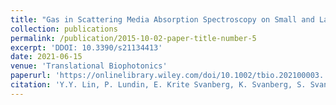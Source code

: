 ```yaml
---
title: "Gas in Scattering Media Absorption Spectroscopy on Small and Large Scales - Towards the Extension of Lung Spectroscopic Monitoring to Adults"
collection: publications
permalink: /publication/2015-10-02-paper-title-number-5
excerpt: 'DDOI: 10.3390/s21134413'
date: 2021-06-15
venue: 'Translational Biophotonics'
paperurl: 'https://onlinelibrary.wiley.com/doi/10.1002/tbio.202100003. '
citation: 'Y.Y. Lin, P. Lundin, E. Krite Svanberg, K. Svanberg, S. Svanberg and A.-L. Sahlberg, Gas in Scattering Media Absorption Spectroscopy on Small and Large Scales - Towards the Extension of Lung Spectroscopic Monitoring to Adults, Translational Biophotonics (2021).'
---
```


